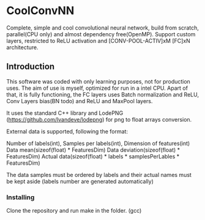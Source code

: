 # CoolConvNN
Complete, simple and cool convolutional neural network, build from scratch, parallel(CPU only) and almost dependency free(OpenMP). Support custom layers, restricted to ReLU activation and [CONV-POOL-ACTIV]xM [FC]xN architecture.

## Introduction

This software was coded with only learning purposes, not for production uses. The aim of use is myself, optimized for run in a intel CPU.
Apart of that, it is fully functioning, the FC layers uses Batch normalization and ReLU, Conv Layers bias(BN todo) and ReLU and MaxPool layers. 

It uses the standard C++ library and LodePNG (https://github.com/lvandeve/lodepng) for png to float arrays conversion.

External data is supported, following the format:

Number of labels(int), Samples per labels(int), Dimension of features(int)
Data mean(sizeof(float) * FeaturesDim)
Data deviation(sizeof(float) * FeaturesDim)
Actual data(sizeof(float) * labels * samplesPerLables * FeaturesDim)

The data samples must be ordered by labels and their actual names must be kept aside (labels number are generated automatically)

### Installing

Clone the repository and run make in the folder. (gcc)


